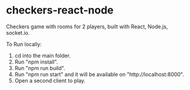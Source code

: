 # checkers-react-node
Checkers game with rooms for 2 players, built with React, Node.js, socket.io.

To Run locally:  

1. cd into the main folder.
2. Run "npm install".
3. Run "npm run build".  
4. Run "npm run start" and it will be available on "http://localhost:8000".  
5. Open a second client to play.  
